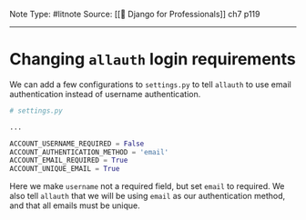 Note Type: #litnote
Source: [[📖 Django for Professionals]] ch7 p119

---
# Changing `allauth` login requirements
We can add a few configurations to `settings.py` to tell `allauth` to use email authentication instead of username authentication.
```python
# settings.py

...

ACCOUNT_USERNAME_REQUIRED = False
ACCOUNT_AUTHENTICATION_METHOD = 'email'
ACCOUNT_EMAIL_REQUIRED = True
ACCOUNT_UNIQUE_EMAIL = True
```

Here we make `username` not a required field, but set `email` to required. We also tell `allauth` that we will be using `email` as our authentication method, and that all emails must be unique.